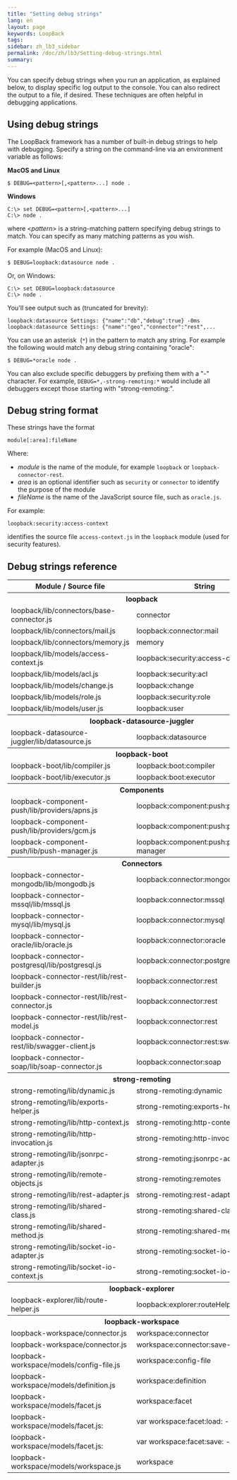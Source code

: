 ```yaml
---
title: "Setting debug strings"
lang: en
layout: page
keywords: LoopBack
tags:
sidebar: zh_lb3_sidebar
permalink: /doc/zh/lb3/Setting-debug-strings.html
summary:
---
```


You can specify debug strings when you run an application, as explained below, to display specific log output to the console.
You can also redirect the output to a file, if desired. These techniques are often helpful in debugging applications.

## Using debug strings

The LoopBack framework has a number of built-in debug strings to help with debugging.
Specify a string on the command-line via an environment variable as follows:

**MacOS and Linux**

```shell
$ DEBUG=<pattern>[,<pattern>...] node .
```

**Windows**

```shell
C:\> set DEBUG=<pattern>[,<pattern>...]
C:\> node .
```

where &lt;_pattern_&gt; is a string-matching pattern specifying debug strings to match. You can specify as many matching patterns as you wish.

For example (MacOS and Linux):

```shell
$ DEBUG=loopback:datasource node .
```

Or, on Windows:

```shell
C:\> set DEBUG=loopback:datasource
C:\> node .
```

You'll see output such as (truncated for brevity):

```
loopback:datasource Settings: {"name":"db","debug":true} -0ms
loopback:datasource Settings: {"name":"geo","connector":"rest",...
```

You can use an asterisk  (`*`) in the pattern to match any string. For example the following would match any debug string containing "oracle":

```shell
$ DEBUG=*oracle node .
```

You can also exclude specific debuggers by prefixing them with a "-" character.
For example, `DEBUG=*,-strong-remoting:*` would include all debuggers except those starting with "strong-remoting:".

## Debug string format

These strings have the format

`module[:area]:fileName`

Where:

* _module_ is the name of the module, for example `loopback` or `loopback-connector-rest`.
* _area_ is an optional identifier such as `security` or `connector` to identify the purpose of the module
* _fileName_ is the name of the JavaScript source file, such as `oracle.js`.

For example:

`loopback:security:access-context`

identifies the source file `access-context.js` in the `loopback` module (used for security features).

## Debug strings reference

<table>
  <tbody>
    <tr>
      <th>Module / Source file</th>
      <th>String</th>
    </tr>
    <tr>
      <th colspan="2">loopback</th>
    </tr>
    <tr>
      <td>loopback/lib/connectors/base-connector.js</td>
      <td>connector</td>
    </tr>
    <tr>
      <td>loopback/lib/connectors/mail.js</td>
      <td>loopback:connector:mail</td>
    </tr>
    <tr>
      <td>loopback/lib/connectors/memory.js</td>
      <td>memory</td>
    </tr>
    <tr>
      <td>loopback/lib/models/access-context.js</td>
      <td>loopback:security:access-context</td>
    </tr>
    <tr>
      <td>loopback/lib/models/acl.js</td>
      <td>loopback:security:acl</td>
    </tr>
    <tr>
      <td>loopback/lib/models/change.js</td>
      <td>loopback:change</td>
    </tr>
    <tr>
      <td>loopback/lib/models/role.js</td>
      <td>loopback:security:role</td>
    </tr>
    <tr>
      <td>loopback/lib/models/user.js</td>
      <td>loopback:user</td>
    </tr>
    <tr>
      <th colspan="2"><span>loopback-datasource-juggler</span></th>
    </tr>
    <tr>
      <td>loopback-datasource-juggler/lib/datasource.js</td>
      <td>loopback:datasource</td>
    </tr>
    <tr>
      <th colspan="2">loopback-boot</th>
    </tr>
    <tr>
      <td>loopback-boot/lib/compiler.js</td>
      <td>loopback:boot:compiler</td>
    </tr>
    <tr>
      <td>loopback-boot/lib/executor.js</td>
      <td>loopback:boot:executor</td>
    </tr>
    <tr>
      <th colspan="2">Components</th>
    </tr>
    <tr>
      <td>loopback-component-push/lib/providers/apns.js</td>
      <td>loopback:component:push:provider:apns</td>
    </tr>
    <tr>
      <td>loopback-component-push/lib/providers/gcm.js</td>
      <td>loopback:component:push:provider:gcm</td>
    </tr>
    <tr>
      <td>loopback-component-push/lib/push-manager.js</td>
      <td>loopback:component:push:push-manager</td>
    </tr>
    <tr>
      <th colspan="2">Connectors</th>
    </tr>
    <tr>
      <td>loopback-connector-mongodb/lib/mongodb.js</td>
      <td>loopback:connector:mongodb</td>
    </tr>
    <tr>
      <td>loopback-connector-mssql/lib/mssql.js</td>
      <td>loopback:connector:mssql</td>
    </tr>
    <tr>
      <td>loopback-connector-mysql/lib/mysql.js</td>
      <td>loopback:connector:mysql</td>
    </tr>
    <tr>
      <td>loopback-connector-oracle/lib/oracle.js</td>
      <td>loopback:connector:oracle</td>
    </tr>
    <tr>
      <td>loopback-connector-postgresql/lib/postgresql.js</td>
      <td>loopback:connector:postgresql</td>
    </tr>
    <tr>
      <td>loopback-connector-rest/lib/rest-builder.js</td>
      <td>loopback:connector:rest</td>
    </tr>
    <tr>
      <td>loopback-connector-rest/lib/rest-connector.js</td>
      <td>loopback:connector:rest</td>
    </tr>
    <tr>
      <td>loopback-connector-rest/lib/rest-model.js</td>
      <td>loopback:connector:rest</td>
    </tr>
    <tr>
      <td>loopback-connector-rest/lib/swagger-client.js</td>
      <td>loopback:connector:rest:swagger</td>
    </tr>
    <tr>
      <td>loopback-connector-soap/lib/soap-connector.js</td>
      <td>loopback:connector:soap</td>
    </tr>
    <tr>
      <th colspan="2">strong-remoting</th>
    </tr>
    <tr>
      <td>strong-remoting/lib/dynamic.js</td>
      <td>strong-remoting:dynamic</td>
    </tr>
    <tr>
      <td>strong-remoting/lib/exports-helper.js</td>
      <td>strong-remoting:exports-helper</td>
    </tr>
    <tr>
      <td>strong-remoting/lib/http-context.js</td>
      <td>strong-remoting:http-context</td>
    </tr>
    <tr>
      <td>strong-remoting/lib/http-invocation.js</td>
      <td>strong-remoting:http-invocation</td>
    </tr>
    <tr>
      <td>strong-remoting/lib/jsonrpc-adapter.js</td>
      <td>strong-remoting:jsonrpc-adapter</td>
    </tr>
    <tr>
      <td>strong-remoting/lib/remote-objects.js</td>
      <td>strong-remoting:remotes</td>
    </tr>
    <tr>
      <td>strong-remoting/lib/rest-adapter.js</td>
      <td>strong-remoting:rest-adapter</td>
    </tr>
    <tr>
      <td>strong-remoting/lib/shared-class.js</td>
      <td>strong-remoting:shared-class</td>
    </tr>
    <tr>
      <td>strong-remoting/lib/shared-method.js</td>
      <td>strong-remoting:shared-method</td>
    </tr>
    <tr>
      <td>strong-remoting/lib/socket-io-adapter.js</td>
      <td>strong-remoting:socket-io-adapter</td>
    </tr>
    <tr>
      <td>strong-remoting/lib/socket-io-context.js</td>
      <td>strong-remoting:socket-io-context</td>
    </tr>
    <tr>
      <th colspan="2">loopback-explorer</th>
    </tr>
    <tr>
      <td>loopback-explorer/lib/route-helper.js</td>
      <td>loopback:explorer:routeHelpers</td>
    </tr>
    <tr>
      <th colspan="2">loopback-workspace</th>
    </tr>
    <tr>
      <td>loopback-workspace/connector.js</td>
      <td>workspace:connector</td>
    </tr>
    <tr>
      <td>loopback-workspace/connector.js</td>
      <td>workspace:connector:save-sync</td>
    </tr>
    <tr>
      <td>loopback-workspace/models/config-file.js</td>
      <td>workspace:config-file</td>
    </tr>
    <tr>
      <td>loopback-workspace/models/definition.js</td>
      <td>workspace:definition</td>
    </tr>
    <tr>
      <td>loopback-workspace/models/facet.js</td>
      <td>workspace:facet</td>
    </tr>
    <tr>
      <td>loopback-workspace/models/facet.js:</td>
      <td>var workspace:facet:load: - facetName</td>
    </tr>
    <tr>
      <td>loopback-workspace/models/facet.js:</td>
      <td>var workspace:facet:save: - facetName</td>
    </tr>
    <tr>
      <td>loopback-workspace/models/workspace.js</td>
      <td>workspace</td>
    </tr>
  </tbody>
</table>
